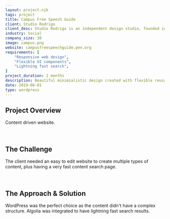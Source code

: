 ```yaml
---
layout: project.njk
tags: project
title: Campus Free Speech Guide
client: Studio Rodrigo
client_desc: Studio Rodrigo is an independent design studio, founded in 2012, with a focus on creating great digital products and services.
industry: Social
company_size: 30
image: campus.png
website: campusfreespeechguide.pen.org
requirements: [
    "Responsive web design",
    "Flexible UI components",
    "Lightning fast search",
]
project_duration: 2 months
description: Beautiful minimialistic design created with flexible reusable blocks.
date: 2019-06-01
type: wordpress
---
```


## Project Overview
Content driven website.
\
&nbsp;
\
&nbsp;
## The Challenge
The client needed an easy to edit website to create multiple types of content, plus having a very fast content search page.
\
&nbsp;
\
&nbsp;
## The Approach & Solution
WordPress was the perfect choice as the content didn't have a complex structure. Algolia was integrated to have lightning fast search results.